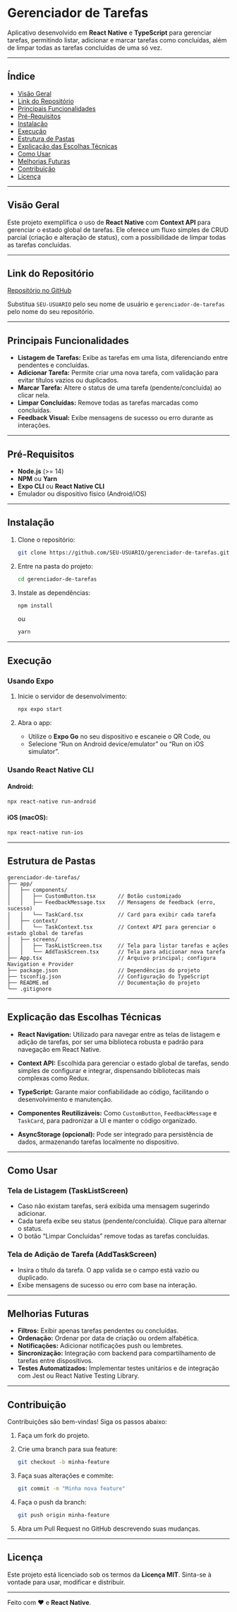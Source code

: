 # Gerenciador de Tarefas

Aplicativo desenvolvido em **React Native** e **TypeScript** para gerenciar tarefas, permitindo listar, adicionar e marcar tarefas como concluídas, além de limpar todas as tarefas concluídas de uma só vez.

---

## Índice

- [Visão Geral](#visão-geral)
- [Link do Repositório](#link-do-repositório)
- [Principais Funcionalidades](#principais-funcionalidades)
- [Pré-Requisitos](#pré-requisitos)
- [Instalação](#instalação)
- [Execução](#execução)
- [Estrutura de Pastas](#estrutura-de-pastas)
- [Explicação das Escolhas Técnicas](#explicação-das-escolhas-técnicas)
- [Como Usar](#como-usar)
- [Melhorias Futuras](#melhorias-futuras)
- [Contribuição](#contribuição)
- [Licença](#licença)

---

## Visão Geral

Este projeto exemplifica o uso de **React Native** com **Context API** para gerenciar o estado global de tarefas. Ele oferece um fluxo simples de CRUD parcial (criação e alteração de status), com a possibilidade de limpar todas as tarefas concluídas.

---

## Link do Repositório

[Repositório no GitHub](https://github.com/SEU-USUARIO/gerenciador-de-tarefas)

Substitua `SEU-USUARIO` pelo seu nome de usuário e `gerenciador-de-tarefas` pelo nome do seu repositório.

---

## Principais Funcionalidades

- **Listagem de Tarefas:** Exibe as tarefas em uma lista, diferenciando entre pendentes e concluídas.
- **Adicionar Tarefa:** Permite criar uma nova tarefa, com validação para evitar títulos vazios ou duplicados.
- **Marcar Tarefa:** Altere o status de uma tarefa (pendente/concluída) ao clicar nela.
- **Limpar Concluídas:** Remove todas as tarefas marcadas como concluídas.
- **Feedback Visual:** Exibe mensagens de sucesso ou erro durante as interações.

---

## Pré-Requisitos

- **Node.js** (>= 14)
- **NPM** ou **Yarn**
- **Expo CLI** ou **React Native CLI**
- Emulador ou dispositivo físico (Android/iOS)

---

## Instalação

1. Clone o repositório:
   ```bash
   git clone https://github.com/SEU-USUARIO/gerenciador-de-tarefas.git
   ```

2. Entre na pasta do projeto:
   ```bash
   cd gerenciador-de-tarefas
   ```

3. Instale as dependências:
   ```bash
   npm install
   ```
   ou
   ```bash
   yarn
   ```

---

## Execução

### Usando Expo

1. Inicie o servidor de desenvolvimento:
   ```bash
   npx expo start
   ```

2. Abra o app:
   - Utilize o **Expo Go** no seu dispositivo e escaneie o QR Code, ou
   - Selecione “Run on Android device/emulator” ou “Run on iOS simulator”.

### Usando React Native CLI

#### Android:
```bash
npx react-native run-android
```

#### iOS (macOS):
```bash
npx react-native run-ios
```

---

## Estrutura de Pastas

```plaintext
gerenciador-de-tarefas/
├── app/
│   ├── components/
│   │   ├── CustomButton.tsx       // Botão customizado
│   │   ├── FeedbackMessage.tsx    // Mensagens de feedback (erro, sucesso)
│   │   └── TaskCard.tsx           // Card para exibir cada tarefa
│   ├── context/
│   │   └── TaskContext.tsx        // Context API para gerenciar o estado global de tarefas
│   ├── screens/
│   │   ├── TaskListScreen.tsx     // Tela para listar tarefas e ações
│   │   └── AddTaskScreen.tsx      // Tela para adicionar nova tarefa
├── App.tsx                        // Arquivo principal; configura Navigation e Provider
├── package.json                   // Dependências do projeto
├── tsconfig.json                  // Configuração do TypeScript
├── README.md                      // Documentação do projeto
└── .gitignore
```

---

## Explicação das Escolhas Técnicas

- **React Navigation:**
  Utilizado para navegar entre as telas de listagem e adição de tarefas, por ser uma biblioteca robusta e padrão para navegação em React Native.

- **Context API:**
  Escolhida para gerenciar o estado global de tarefas, sendo simples de configurar e integrar, dispensando bibliotecas mais complexas como Redux.

- **TypeScript:**
  Garante maior confiabilidade ao código, facilitando o desenvolvimento e manutenção.

- **Componentes Reutilizáveis:**
  Como `CustomButton`, `FeedbackMessage` e `TaskCard`, para padronizar a UI e manter o código organizado.

- **AsyncStorage (opcional):**
  Pode ser integrado para persistência de dados, armazenando tarefas localmente no dispositivo.

---

## Como Usar

### Tela de Listagem (TaskListScreen)

- Caso não existam tarefas, será exibida uma mensagem sugerindo adicionar.
- Cada tarefa exibe seu status (pendente/concluída). Clique para alternar o status.
- O botão “Limpar Concluídas” remove todas as tarefas concluídas.

### Tela de Adição de Tarefa (AddTaskScreen)

- Insira o título da tarefa. O app valida se o campo está vazio ou duplicado.
- Exibe mensagens de sucesso ou erro com base na interação.

---

## Melhorias Futuras

- **Filtros:** Exibir apenas tarefas pendentes ou concluídas.
- **Ordenação:** Ordenar por data de criação ou ordem alfabética.
- **Notificações:** Adicionar notificações push ou lembretes.
- **Sincronização:** Integração com backend para compartilhamento de tarefas entre dispositivos.
- **Testes Automatizados:** Implementar testes unitários e de integração com Jest ou React Native Testing Library.

---

## Contribuição

Contribuições são bem-vindas! Siga os passos abaixo:

1. Faça um fork do projeto.
2. Crie uma branch para sua feature:
   ```bash
   git checkout -b minha-feature
   ```

3. Faça suas alterações e commite:
   ```bash
   git commit -m "Minha nova feature"
   ```

4. Faça o push da branch:
   ```bash
   git push origin minha-feature
   ```

5. Abra um Pull Request no GitHub descrevendo suas mudanças.

---

## Licença

Este projeto está licenciado sob os termos da **Licença MIT**. Sinta-se à vontade para usar, modificar e distribuir.

---

Feito com ❤️ e **React Native**.

